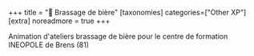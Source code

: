 +++
title = "🍺 Brassage de bière"
[taxonomies]
categories=["Other XP"]
[extra]
noreadmore = true
+++

Animation d'ateliers brassage de bière pour le centre de formation INEOPOLE de Brens (81)

<!-- more -->